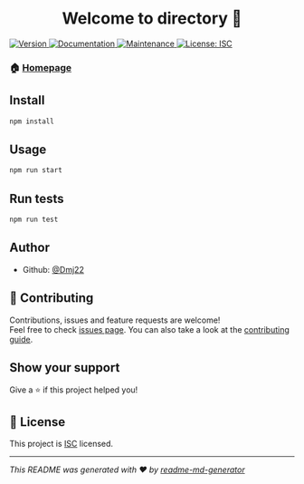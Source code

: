 <h1 align="center">Welcome to directory 👋</h1>
<p>
  <a href="https://www.npmjs.com/package/directory" target="_blank">
    <img alt="Version" src="https://img.shields.io/npm/v/directory.svg">
  </a>
  <a href="https://github.com/Dmj22/Directory#readme" target="_blank">
    <img alt="Documentation" src="https://img.shields.io/badge/documentation-yes-brightgreen.svg" />
  </a>
  <a href="https://github.com/Dmj22/Directory/graphs/commit-activity" target="_blank">
    <img alt="Maintenance" src="https://img.shields.io/badge/Maintained%3F-yes-green.svg" />
  </a>
  <a href="https://github.com/Dmj22/Directory/blob/master/LICENSE" target="_blank">
    <img alt="License: ISC" src="https://img.shields.io/github/license/Dmj22/directory" />
  </a>
</p>

### 🏠 [Homepage](https://github.com/Dmj22/Directory#readme)

## Install

```sh
npm install
```

## Usage

```sh
npm run start
```

## Run tests

```sh
npm run test
```

## Author

* Github: [@Dmj22](https://github.com/Dmj22)

## 🤝 Contributing

Contributions, issues and feature requests are welcome!<br />Feel free to check [issues page](https://github.com/Dmj22/Directory/issues). You can also take a look at the [contributing guide](https://github.com/Dmj22/Directory/blob/master/CONTRIBUTING.md).

## Show your support

Give a ⭐️ if this project helped you!

## 📝 License

This project is [ISC](https://github.com/Dmj22/Directory/blob/master/LICENSE) licensed.

***
_This README was generated with ❤️ by [readme-md-generator](https://github.com/kefranabg/readme-md-generator)_